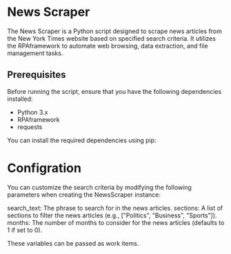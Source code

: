 # News Scraper

The News Scraper is a Python script designed to scrape news articles from the New York Times website based on specified search criteria. It utilizes the RPAframework to automate web browsing, data extraction, and file management tasks.

## Prerequisites

Before running the script, ensure that you have the following dependencies installed:

- Python 3.x
- RPAframework
- requests

You can install the required dependencies using pip:

# Configration

You can customize the search criteria by modifying the following parameters when creating the NewsScraper instance:

search_text: The phrase to search for in the news articles.
sections: A list of sections to filter the news articles (e.g., ["Politics", "Business", "Sports"]).
months: The number of months to consider for the news articles (defaults to 1 if set to 0).

These variables can be passed as work items.